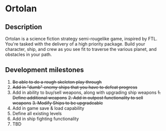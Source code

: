 # Ortolan

## Description
Ortolan is a science fiction strategy semi-rougelike game, inspired by FTL. You're tasked with the delivery of a high
priority package. Build your character, ship, and crew as you see fit to traverse the various
planet, and obstacles in your path.

## Development milestones
1. ~~Be able to do a rough skeleton play through~~
2. ~~Add in "dumb" enemy ships that you have to defeat progress~~
3. Add in ability to buy/sell weapons, along with upgrading ship weapons
   ~~1. Define additional weapons~~
   ~~2. Add in outpost functionality to sell weapons~~
   ~~3. Modify Ships to be upgradeable~~
4. Add in game save & load capability
5. Define all existing levels
6. Add in ship fighting functionality
7. TBD

